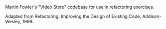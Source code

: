 Martin Fowler's "Video Store" codebase for use in refactoring exercises.

Adapted from Refactoring: Improving the Design of Existing Code, Addison-Wesley, 1999.
